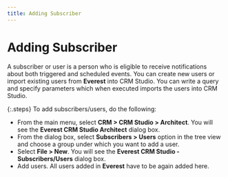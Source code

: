 ```yaml
---
title: Adding Subscriber
---
```


# Adding Subscriber


A subscriber or user is a person who is eligible to receive notifications  about both triggered and scheduled events. You can create new users or  import existing users from **Everest**  into CRM Studio.  You can write a query and specify parameters which when executed imports  the users into CRM  Studio.


{:.steps}
To add subscribers/users, do the following:

- From the main  menu, select **CRM 
 &gt; CRM Studio 
 &gt; Architect**. You will see the **Everest 
 CRM Studio 
 Architect** dialog box.
- From the dialog  box, select **Subscribers &gt; Users** option  in the tree view and choose a group under which you want to add a user.
- Select **File &gt; New**. You will see the **Everest CRM 
 Studio - Subscribers/Users** dialog box.
- Add users.  All users added in **Everest** have  to be again added here.

